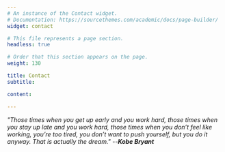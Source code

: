 ```yaml
---
# An instance of the Contact widget.
# Documentation: https://sourcethemes.com/academic/docs/page-builder/
widget: contact

# This file represents a page section.
headless: true

# Order that this section appears on the page.
weight: 130

title: Contact
subtitle: 

content:

---
```

*"Those times when you get up early and you work hard, those times when you stay up late and you work hard, those times when you don’t feel like working, you’re too tired, you don’t want to push yourself, but you do it anyway. That is actually the dream." --**Kobe Bryant***
